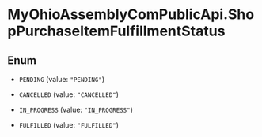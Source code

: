 # MyOhioAssemblyComPublicApi.ShopPurchaseItemFulfillmentStatus

## Enum


* `PENDING` (value: `"PENDING"`)

* `CANCELLED` (value: `"CANCELLED"`)

* `IN_PROGRESS` (value: `"IN_PROGRESS"`)

* `FULFILLED` (value: `"FULFILLED"`)


